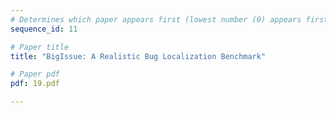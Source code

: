 ```yaml
---
# Determines which paper appears first (lowest number (0) appears first)
sequence_id: 11

# Paper title
title: "BigIssue: A Realistic Bug Localization Benchmark"

# Paper pdf
pdf: 19.pdf

---
```

